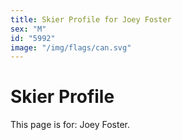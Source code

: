 ```yaml
---
title: Skier Profile for Joey Foster
sex: "M"
id: "5992"
image: "/img/flags/can.svg" 
---
```


# Skier Profile

This page is for: Joey Foster.
    